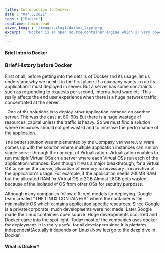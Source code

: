 ```yaml
---
title: Introduction to Docker.
date : "Mar 3,2021"
tags : ["Docker"]
readtime: 3 min read
cover_image : '/images/blog1/docker_logo.png'
excerpt : "Docker is an open source container engine which is very powerful for deploying modern day apps.
"
---
```


#### Brief Intro to Docker



### Brief History before Docker




 First of all, before getting into the details of Docker and its usage, let us understand why we need it in the first place. If a company wants to run its application it must deployed in server. But a server has some constraints such as responding to requests per second, internal hard ware etc. This really affects the end user experience when there is a huge network traffic concentrated at the server.
 
  
One of the solutions is to deploy other application instance on another server. This was the case at 80–90s.But there is a huge wastage of resources, capital unless the traffic is heavy. So we must find a solution where resources should not get wasted and to increase the performance of the application.



The better solution was implemented by the Company VM Ware.VM Ware comes up with the solution where multiple application instances can run on single server through the concept of Virtualization. Virtualization enables to run multiple Virtual OSs on a server where each Virtual OSs run each of the application instances. Even though it was a major breakthrough, for a virtual OS to run on the server, allocation of memory is necessary irrespective of the application's usage. For example, if the application needs 200MB RAM but the allocated RAM for Virtual OS is 2GB.Almost 1.8GB gets wasted, because of the isolated of OS from other OSs for security purposes.



Although many companies follow different models for deploying. Google team created "THE LINUX CONTAINERS" where the container is the minimalistic OS which contains application specific resources. Since Google is a private corporate, much developments were not made. Later Google made the Linux containers open source. Huge developments occurred and Docker came into the spot light. Today most of the companies uses docker for deployment. It is really useful for all developers since it is platform independent(Actually it depends on Linux).Now lets go to the deep dive in Docker.

#### What is Docker?



